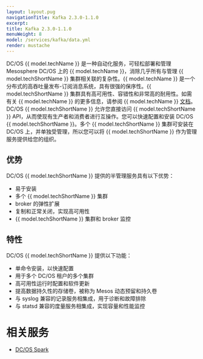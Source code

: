 ```yaml
---
layout: layout.pug
navigationTitle: Kafka 2.3.0-1.1.0
excerpt:
title: Kafka 2.3.0-1.1.0
menuWeight: 8
model: /services/kafka/data.yml
render: mustache
---
```


<!-- Imported from https://github.com/mesosphere/dcos-commons.git:sdk-0.40 -->

DC/OS {{ model.techName }} 是一种自动化服务，可轻松部署和管理 Mesosphere DC/OS 上的 {{ model.techName }}，消除几乎所有与管理 {{ model.techShortName }} 集群相关联的复杂性。{{ model.techName }} 是一个分布式的高吞吐量发布-订阅消息系统，具有很强的保序性。{{ model.techShortName }} 集群具有高可用性、容错性和非常高的耐用性。如需有关 {{ model.techName }} 的更多信息，请参阅 {{ model.techName }} [文档](http://kafka.apache.org/documentation.html)。DC/OS {{ model.techShortName }} 允许您直接访问 {{ model.techShortName }} API，从而使现有生产者和消费者进行互操作。您可以快速配置和安装 DC/OS {{ model.techShortName }}。多个 {{ model.techShortName }} 集群可安装在 DC/OS 上，并单独受管理，所以您可以将 {{ model.techShortName }} 作为管理服务提供给您的组织。

## 优势

DC/OS {{ model.techShortName }} 提供的半管理服务具有以下优势：

* 易于安装
* 多个 {{ model.techShortName }} 集群
* broker 的弹性扩展
* 复制和正常关闭，实现高可用性
* {{ model.techShortName }} 集群和 broker 监控

## 特性

DC/OS {{ model.techShortName }} 提供以下功能：

* 单命令安装，以快速配置
* 用于多个 DC/OS 租户的多个集群
* 高可用性运行时配置和软件更新
* 提高数据持久性的存储卷，被称为 Mesos 动态预留和持久卷
* 与 syslog 兼容的记录服务相集成，用于诊断和故障排除
* 与 statsd 兼容的度量服务相集成，实现容量和性能监控

# 相关服务

* [DC/OS Spark](/services/spark/)
